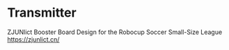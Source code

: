 # Transmitter
ZJUNlict Booster Board Design for the Robocup Soccer Small-Size League https://zjunlict.cn/
